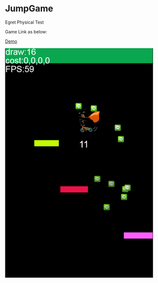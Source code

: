 # JumpGame

Egret Physical Test

Game Link as below:

[Demo](https://dl.dropboxusercontent.com/u/16017933/1434512523/index.html)

![alt tag](https://github.com/leon456/JumpGame/blob/master/main.png)
